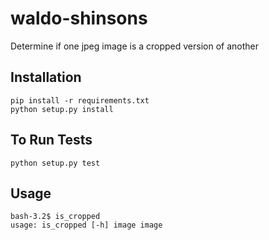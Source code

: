 # waldo-shinsons
Determine if one jpeg image is a cropped version of another

## Installation
```
pip install -r requirements.txt
python setup.py install
```

## To Run Tests

`python setup.py test`

## Usage
```
bash-3.2$ is_cropped
usage: is_cropped [-h] image image
```
